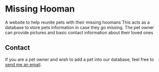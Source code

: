 # Missing Hooman
A website to help reunite pets with their missing hoomans
This acts as a database to store pets information in case they go missing. The pet owner 
can provide pictures and basic contact information about their loved ones

## Contact
If you are a pet owner and wish to add a pet into our database, feel free to 
[send me an email](mailto:missing.hooman@gmail.com).
